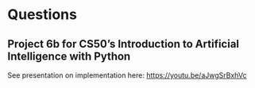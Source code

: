 # Questions
## Project 6b for CS50’s Introduction to Artificial Intelligence with Python

See presentation on implementation here:
https://youtu.be/aJwgSrBxhVc
